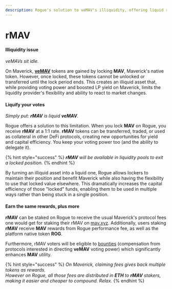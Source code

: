 ```yaml
---
description: Rogue's solution to veMAV's illiquidity, offering liquid rMAV tokens.
---
```


# rMAV

#### Illiquidity issue

_veMAVs sit idle._

On Maverick, [**veMAV**](../../overview/maverick-amm/vemav.md#vemavs-role-in-liquidity-provision-and-boosted-positions) tokens are gained by locking **MAV**, Maverick's native token. However, once locked, these tokens cannot be unlocked or transferred until the lock period ends. This creates an illiquid asset that, while providing voting power and boosted LP yield on Maverick, limits the liquidity provider's flexibility and ability to react to market changes.

#### Liquify your votes

_Simply put: **rMAV** is liquid **veMAV**._

Rogue offers a solution to this limitation. When you lock **MAV** on Rogue, you receive **rMAV** at a 1:1 rate. **rMAV** tokens can be transferred, traded, or used as collateral in other DeFi protocols, creating new opportunities for yield and capital efficiency. You keep your voting power too (and the ability to delegate it).

{% hint style="success" %}
_**rMAV** will be available in liquidity pools to exit a locked position._
{% endhint %}

By turning an illiquid asset into a liquid one, Rogue allows lockers to maintain their position and benefit Maverick while also having the flexibility to use that locked value elsewhere. This dramatically increases the capital efficiency of those "locked" funds, enabling them to be used in multiple ways rather than being stuck in a single position.

#### Earn the same rewards, plus more <a href="#cvxcrv-staking" id="cvxcrv-staking"></a>

**rMAV** can be staked on Rogue to receive the usual Maverick's protocol fees one would get for staking their rMAV on [mav.xyz](https://www.mav.xyz/). Additionally, users staking **rMAV** receive **MAV** rewards from Rogue performance fee, as well as the platform native token **ROG**.

Furthermore, rMAV voters will be eligible to [bounties](../../earn/vote-market/#introducing-bounty) (compensation from protocols interested in directing **veMAV** voting power) which significantly enhances **MAV** utility.

{% hint style="success" %}
_On Maverick, claiming fees gives back multiple tokens as rewards._\
_However on Rogue, all those fees are distributed in **ETH** to **rMAV** stakers, making it easier and cheaper to compound. Relax._
{% endhint %}
